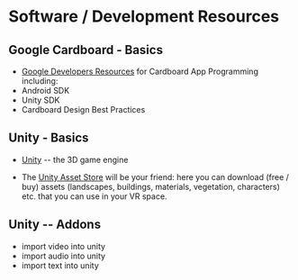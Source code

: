 # Software / Development Resources

## Google Cardboard - Basics

* [Google Developers Resources](https://developers.google.com/cardboard/overview) for Cardboard App Programming including: 
 * Android SDK
 * Unity SDK
 * Cardboard Design Best Practices

## Unity - Basics

* [Unity](https://unity3d.com/) -- the 3D game engine

* The [Unity Asset Store](https://www.assetstore.unity3d.com/en/) will be your friend: here you can download (free / buy) assets (landscapes, buildings, materials, vegetation, characters) etc. that you can use in your VR space.

## Unity -- Addons

* import video into unity
* import audio into unity
* import text into unity
